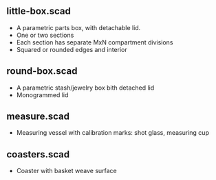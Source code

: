 ## little-box.scad
- A parametric parts box, with detachable lid.
 - One or two sections
 - Each section has separate MxN compartment divisions
 - Squared or rounded edges and interior
## round-box.scad      
- A parametric stash/jewelry box bith detached lid
- Monogrammed lid
## measure.scad        
- Measuring vessel with calibration marks: shot glass, measuring cup
## coasters.scad       
- Coaster with basket weave surface
